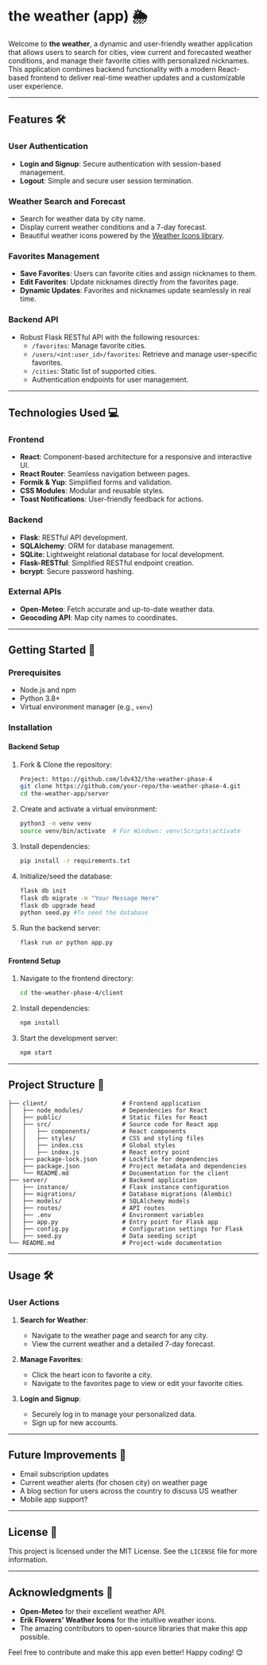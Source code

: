 # the weather (app) 🌦️

Welcome to **the weather**, a dynamic and user-friendly weather application that allows users to search for cities, view current and forecasted weather conditions, and manage their favorite cities with personalized nicknames. This application combines backend functionality with a modern React-based frontend to deliver real-time weather updates and a customizable user experience.

---

## Features 🛠️

### User Authentication
- **Login and Signup**: Secure authentication with session-based management.
- **Logout**: Simple and secure user session termination.

### Weather Search and Forecast
- Search for weather data by city name.
- Display current weather conditions and a 7-day forecast.
- Beautiful weather icons powered by the [Weather Icons library](https://github.com/erikflowers/weather-icons).

### Favorites Management
- **Save Favorites**: Users can favorite cities and assign nicknames to them.
- **Edit Favorites**: Update nicknames directly from the favorites page.
- **Dynamic Updates**: Favorites and nicknames update seamlessly in real time.

### Backend API
- Robust Flask RESTful API with the following resources:
  - `/favorites`: Manage favorite cities.
  - `/users/<int:user_id>/favorites`: Retrieve and manage user-specific favorites.
  - `/cities`: Static list of supported cities.
  - Authentication endpoints for user management.

---

## Technologies Used 💻

### Frontend
- **React**: Component-based architecture for a responsive and interactive UI.
- **React Router**: Seamless navigation between pages.
- **Formik & Yup**: Simplified forms and validation.
- **CSS Modules**: Modular and reusable styles.
- **Toast Notifications**: User-friendly feedback for actions.

### Backend
- **Flask**: RESTful API development.
- **SQLAlchemy**: ORM for database management.
- **SQLite**: Lightweight relational database for local development.
- **Flask-RESTful**: Simplified RESTful endpoint creation.
- **bcrypt**: Secure password hashing.

### External APIs
- **Open-Meteo**: Fetch accurate and up-to-date weather data.
- **Geocoding API**: Map city names to coordinates.

---

## Getting Started 🚀

### Prerequisites
- Node.js and npm
- Python 3.8+
- Virtual environment manager (e.g., `venv`)

### Installation

#### Backend Setup
1. Fork & Clone the repository: 
   ```bash
   Project: https://github.com/ldv432/the-weather-phase-4
   git clone https://github.com/your-repo/the-weather-phase-4.git
   cd the-weather-app/server
   ```
2. Create and activate a virtual environment:
   ```bash
   python3 -m venv venv
   source venv/bin/activate  # For Windows: venv\Scripts\activate
   ```
3. Install dependencies:
   ```bash
   pip install -r requirements.txt
   ```
4. Initialize/seed the database:
   ```bash
   flask db init
   flask db migrate -m "Your Message Here"
   flask db upgrade head
   python seed.py #To seed the database
   ```
5. Run the backend server:
   ```bash
   flask run or python app.py
   ```

#### Frontend Setup
1. Navigate to the frontend directory:
   ```bash
   cd the-weather-phase-4/client
   ```
2. Install dependencies:
   ```bash
   npm install
   ```
3. Start the development server:
   ```bash
   npm start
   ```

---

## Project Structure 📁

```project-root/
├── client/                     # Frontend application
│   ├── node_modules/           # Dependencies for React
│   ├── public/                 # Static files for React
│   ├── src/                    # Source code for React app
│   │   ├── components/         # React components
│   │   ├── styles/             # CSS and styling files
│   │   ├── index.css           # Global styles
│   │   ├── index.js            # React entry point
│   ├── package-lock.json       # Lockfile for dependencies
│   ├── package.json            # Project metadata and dependencies
│   └── README.md               # Documentation for the client
├── server/                     # Backend application
│   ├── instance/               # Flask instance configuration
│   ├── migrations/             # Database migrations (Alembic)
│   ├── models/                 # SQLAlchemy models
│   ├── routes/                 # API routes
│   ├── .env                    # Environment variables
│   ├── app.py                  # Entry point for Flask app
│   ├── config.py               # Configuration settings for Flask
│   ├── seed.py                 # Data seeding script
└── README.md                   # Project-wide documentation
```

---

## Usage 🛠️

### User Actions
1. **Search for Weather**:
   - Navigate to the weather page and search for any city.
   - View the current weather and a detailed 7-day forecast.

2. **Manage Favorites**:
   - Click the heart icon to favorite a city.
   - Navigate to the favorites page to view or edit your favorite cities.

3. **Login and Signup**:
   - Securely log in to manage your personalized data.
   - Sign up for new accounts.

---

## Future Improvements 🌟
- Email subscription updates
- Current weather alerts (for chosen city) on weather page
- A blog section for users across the country to discuss US weather
- Mobile app support?

---

## License 📝
This project is licensed under the MIT License. See the `LICENSE` file for more information.

---

## Acknowledgments 🙌
- **Open-Meteo** for their excellent weather API.
- **Erik Flowers' Weather Icons** for the intuitive weather icons.
- The amazing contributors to open-source libraries that make this app possible.

Feel free to contribute and make this app even better! Happy coding! 😊